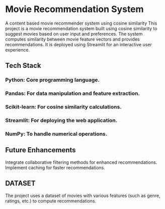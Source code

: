 # Movie Recommendation System
A content based movie recommender system using cosine similarity
This project is a movie recommendation system built using cosine similarity to suggest movies based on user input and preferences.
The system computes similarity between movie feature vectors and provides recommendations. 
It is deployed using Streamlit for an interactive user experience.
## Tech Stack
### Python: Core programming language.
### Pandas: For data manipulation and feature extraction.
### Scikit-learn: For cosine similarity calculations.
### Streamlit: For deploying the web application.
### NumPy: To handle numerical operations.

## Future Enhancements
Integrate collaborative filtering methods for enhanced recommendations.
Implement caching for faster recommendations.

## DATASET
The project uses a dataset of movies with various features (such as genre, ratings, etc.) to compute recommendations.
